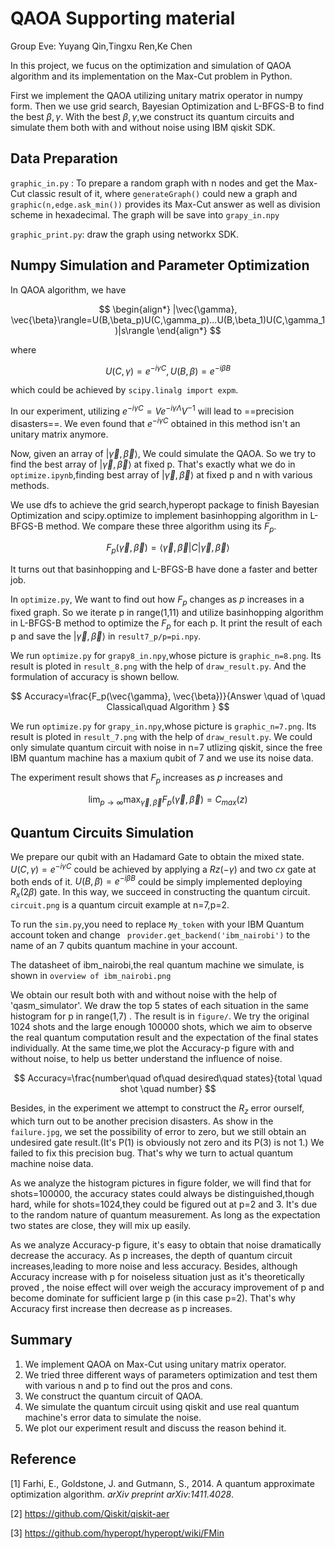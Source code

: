 # QAOA Supporting material

Group Eve: Yuyang Qin,Tingxu Ren,Ke Chen

In this project, we fucus on the optimization and simulation of QAOA algorithm and its implementation on the Max-Cut problem in Python.

First we implement the QAOA utilizing unitary matrix operator in numpy form. Then we use grid search, Bayesian Optimization and L-BFGS-B to find the best $\beta,\gamma$. With the best  $\beta,\gamma$,we construct its quantum circuits and simulate them both with and without noise using IBM qiskit SDK. 

## Data Preparation

```graphic_in.py``` : To prepare a random graph with n nodes and get the Max-Cut classic result of it, where ```generateGraph()```  could new a graph and ```graphic(n,edge.ask_min())``` provides its Max-Cut answer as well as division scheme in hexadecimal. The graph will be save into ```grapy_in.npy```

```graphic_print.py```: draw the graph using networkx SDK.

## Numpy  Simulation and Parameter Optimization

In QAOA algorithm, we have 

$$
\begin{align*}
  |\vec{\gamma}, \vec{\beta}\rangle=U(B,\beta_p)U(C,\gamma_p)...U(B,\beta_1)U(C,\gamma_1)|s\rangle 
\end{align*}
$$

where

$$
U(C, \gamma)=e^{-i\gamma C},U(B, \beta)=e^{-i\beta B}
$$

which could be achieved by ```scipy.linalg import expm```. 

In our experiment, utilizing  $e^{-i\gamma C}=V e^{-i\gamma \Lambda} V^{-1}$ will lead to ==precision disasters==. We even found that $e^{-i\gamma C}$ obtained in this method isn't an unitary matrix anymore.

Now, given an array of $|\vec{\gamma}, \vec{\beta}\rangle$, We could simulate the QAOA. So we try to find the best array of $|\vec{\gamma}, \vec{\beta}\rangle$ at fixed p. That's exactly what we do in ```optimize.ipynb```,finding best array of $|\vec{\gamma}, \vec{\beta}\rangle$ at fixed p and n with various methods.

We use dfs to achieve the grid search,hyperopt package to finish Bayesian Optimization and scipy.optimize to implement basinhopping algorithm in L-BFGS-B method. We compare these three algorithm using its $F_p$. 

$$
F_p(\vec{\gamma}, \vec{\beta}) = \langle\vec{\gamma},\vec{\beta}| C |\vec{\gamma},\vec{\beta}\rangle
$$

It turns out that basinhopping and L-BFGS-B have done a faster and better job. 

In ```optimize.py```, We want to find out how $F_p$ changes as $p$ increases in a fixed graph. So we iterate p in range(1,11)  and utilize basinhopping algorithm in L-BFGS-B method to optimize the $F_p$  for each p. It print the result of each p and save the $|\vec{\gamma},\vec{\beta}\rangle$  in ```result7_p/p=pi.npy```.

We run ```optimize.py``` for ```grapy8_in.npy```,whose picture is ```graphic_n=8.png```. Its result is ploted in  ```result_8.png``` with the help of  ```draw_result.py```. And the formulation of accuracy is  shown bellow.


$$
Accuracy=\frac{F_p(\vec{\gamma}, \vec{\beta})}{Answer \quad of \quad Classical\quad  Algorithm }
$$


We run ```optimize.py``` for ```grapy_in.npy```,whose picture is ```graphic_n=7.png```. Its result is ploted in  ```result_7.png``` with the help of  ```draw_result.py```. We could only simulate quantum circuit with noise in n=7 utlizing qiskit, since the free IBM quantum machine has a maxium qubit of 7 and we use its noise data.

The experiment result shows that $F_p$ increases as $p$ increases and 

$$
\lim_{p\rightarrow \infty}\max_{\vec{\gamma}, \vec{\beta}}{F_p(\vec{\gamma}, \vec{\beta})}=C_{max}(z)
$$


## Quantum Circuits Simulation

We prepare our qubit with an Hadamard Gate to obtain the mixed state. $U(C, \gamma)=e^{-i\gamma C}$ could be achieved by applying a $Rz(-\gamma)$ and two $cx$ gate at  both ends of it.  $U(B, \beta)=e^{-i\beta B}$ could be simply implemented deploying $R_x(2\beta)$ gate. In this way, we succeed in constructing the quantum circuit. ```circuit.png``` is a quantum circuit example at n=7,p=2.

To run the ```sim.py```,you need to replace ```My_token``` with your IBM Quantum account token and change ``` provider.get_backend('ibm_nairobi')``` to the name of an 7 qubits quantum machine in your account. 

The datasheet of ibm_nairobi,the real quantum machine we simulate, is shown in ```overview of ibm_nairobi.png```

We obtain our result both with and without noise with the help of 'qasm_simulator'. We draw the top 5 states of each situation in the same histogram for p in range(1,7) . The result is in ```figure/```. We try the original 1024 shots and the large enough 100000 shots, which we aim to observe the real quantum computation result and the expectation of the final states individually. At the same time,we plot the Accuracy-p figure with and without noise, to help us better understand the influence of noise. 

$$
Accuracy=\frac{number\quad of\quad desired\quad states}{total \quad shot \quad number}
$$

Besides, in the experiment we attempt to construct the $R_z$ error ourself, which turn out to be another precision disasters. As show in the ```failure.jpg```, we set the possibility of error to zero, but we still obtain an undesired gate result.(It's P(1) is obviously not zero and its P(3) is not 1.) We failed to fix this precision bug. That's why we turn to actual quantum machine noise data.

As we analyze the histogram pictures in figure folder, we will find that for shots=100000, the accuracy states could always be distinguished,though hard, while for shots=1024,they could be figured out at p=2 and 3. It's due to the random nature of quantum measurement. As long as the expectation two states are close, they will mix up easily.

As we analyze Accuracy-p figure, it's easy to obtain that noise dramatically decrease the accuracy. As p increases, the depth of quantum circuit increases,leading to more noise and less accuracy. Besides, although  Accuracy increase with p for noiseless situation just as it's theoretically proved , the noise effect will over weigh the accuracy improvement of p and become dominate for sufficient large p (in this case p=2). That's why Accuracy first increase then decrease as p increases.

## Summary

1. We implement QAOA on Max-Cut using  unitary matrix operator.
2. We tried three different ways of parameters optimization and test them with various n and p to find out the pros and cons.
3. We construct the quantum circuit of QAOA.
4. We simulate the quantum circuit using qiskit and use real quantum machine's error data to simulate the noise.
5. We plot our experiment result and discuss the reason behind it.

## Reference

[1] Farhi, E., Goldstone, J. and Gutmann, S., 2014. A quantum approximate optimization algorithm. *arXiv preprint arXiv:1411.4028*.

[2] https://github.com/Qiskit/qiskit-aer

[3] https://github.com/hyperopt/hyperopt/wiki/FMin
